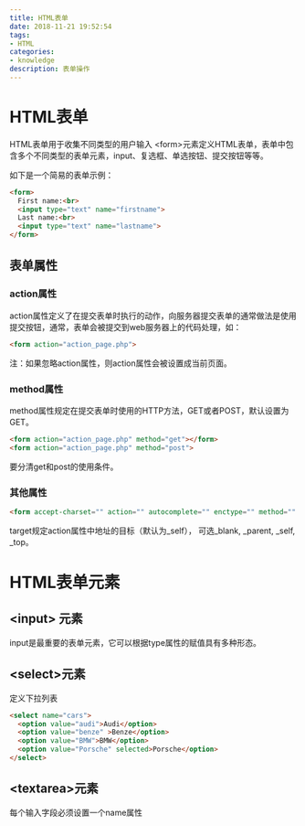 ```yaml
---
title: HTML表单
date: 2018-11-21 19:52:54
tags:
- HTML
categories:
- knowledge
description: 表单操作
---
```



# HTML表单
HTML表单用于收集不同类型的用户输入
<form\>元素定义HTML表单，表单中包含多个不同类型的表单元素，input、复选框、单选按钮、提交按钮等等。

如下是一个简易的表单示例：
```HTML
<form>
  First name:<br>
  <input type="text" name="firstname">
  Last name:<br>
  <input type="text" name="lastname">
</form>
```
## 表单属性
### action属性
action属性定义了在提交表单时执行的动作，向服务器提交表单的通常做法是使用提交按钮，通常，表单会被提交到web服务器上的代码处理，如：
```html
<form action="action_page.php">
```
注：如果忽略action属性，则action属性会被设置成当前页面。
### method属性
method属性规定在提交表单时使用的HTTP方法，GET或者POST，默认设置为GET。
```html
<form action="action_page.php" method="get"></form>
<form action="action_page.php" method="post">
```
要分清get和post的使用条件。
### 其他属性
```HTML
<form accept-charset="" action="" autocomplete="" enctype="" method="" name="" novalidate="" target="">
```
target规定action属性中地址的目标（默认为_self）， 可选_blank, \_parent, \_self, \_top。

# HTML表单元素

## <input\> 元素
input是最重要的表单元素，它可以根据type属性的赋值具有多种形态。
## <select\>元素
定义下拉列表
```HTML
<select name="cars">
  <option value="audi">Audi</option>
  <option value="benze" >Benze</option>
  <option value="BMW">BMW</option>
  <option value="Porsche" selected>Porsche</option>
</select>
```
## <textarea\>元素



每个输入字段必须设置一个name属性
